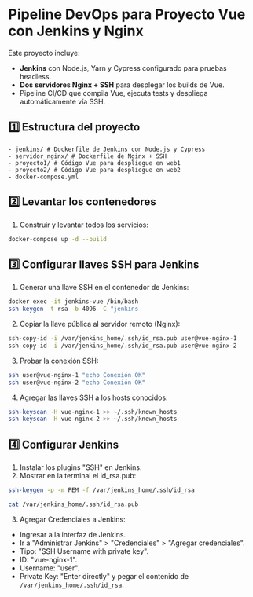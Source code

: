 # Pipeline DevOps para Proyecto Vue con Jenkins y Nginx

Este proyecto incluye:

- **Jenkins** con Node.js, Yarn y Cypress configurado para pruebas headless.
- **Dos servidores Nginx + SSH** para desplegar los builds de Vue.
- Pipeline CI/CD que compila Vue, ejecuta tests y despliega automáticamente vía SSH.

## 1️⃣ Estructura del proyecto

    - jenkins/ # Dockerfile de Jenkins con Node.js y Cypress
    - servidor_nginx/ # Dockerfile de Nginx + SSH
    - proyecto1/ # Código Vue para despliegue en web1
    - proyecto2/ # Código Vue para despliegue en web2
    - docker-compose.yml

## 2️⃣ Levantar los contenedores

1. Construir y levantar todos los servicios:

```bash
docker-compose up -d --build
```

## 3️⃣ Configurar llaves SSH para Jenkins

1. Generar una llave SSH en el contenedor de Jenkins:

```bash
docker exec -it jenkins-vue /bin/bash
ssh-keygen -t rsa -b 4096 -C "jenkins
```

2. Copiar la llave pública al servidor remoto (Nginx):

```bash
ssh-copy-id -i /var/jenkins_home/.ssh/id_rsa.pub user@vue-nginx-1
ssh-copy-id -i /var/jenkins_home/.ssh/id_rsa.pub user@vue-nginx-2
```

3. Probar la conexión SSH:

```bash
ssh user@vue-nginx-1 "echo Conexión OK"
ssh user@vue-nginx-2 "echo Conexión OK"
```

4. Agregar las llaves SSH a los hosts conocidos:

```bash
ssh-keyscan -H vue-nginx-1 >> ~/.ssh/known_hosts
ssh-keyscan -H vue-nginx-2 >> ~/.ssh/known_hosts
```

## 4️⃣ Configurar Jenkins

1. Instalar los plugins "SSH" en Jenkins.
2. Mostrar en la terminal el id_rsa.pub:

```bash
ssh-keygen -p -m PEM -f /var/jenkins_home/.ssh/id_rsa

cat /var/jenkins_home/.ssh/id_rsa.pub
```

3. Agregar Credenciales a Jenkins:

- Ingresar a la interfaz de Jenkins.
- Ir a "Administrar Jenkins" > "Credenciales" > "Agregar credenciales".
- Tipo: "SSH Username with private key".
- ID: "vue-nginx-1".
- Username: "user".
- Private Key: "Enter directly" y pegar el contenido de `/var/jenkins_home/.ssh/id_rsa`.
